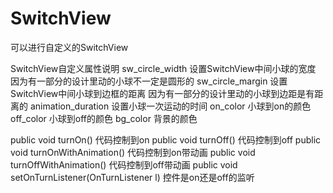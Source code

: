 # SwitchView
可以进行自定义的SwitchView

SwitchView自定义属性说明
sw_circle_width 设置SwitchView中间小球的宽度 因为有一部分的设计里动的小球不一定是圆形的
sw_circle_margin 设置SwitchView中间小球到边框的距离 因为有一部分的设计里动的小球到边距是有距离的
animation_duration 设置小球一次运动的时间 
on_color 小球到on的颜色
off_color 小球到off的颜色
bg_color 背景的颜色

public void turnOn() 代码控制到on 
public void turnOff() 代码控制到off 
public void turnOnWithAnimation() 代码控制到on带动画
public void turnOffWithAnimation() 代码控制到off带动画
public void setOnTurnListener(OnTurnListener l) 控件是on还是off的监听